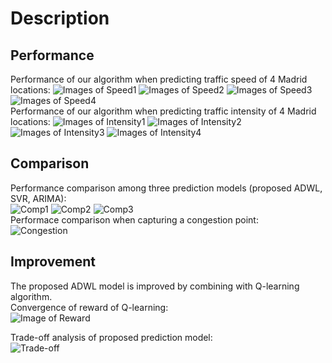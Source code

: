 # Description
## Performance
Performance of our algorithm when predicting traffic speed of 4 Madrid locations:
![Images of Speed1](https://github.com/Huaicheng-Zhang/M.Eng-Project/blob/master/Results/speed_1.png)
![Images of Speed2](https://github.com/Huaicheng-Zhang/M.Eng-Project/blob/master/Results/speed2.png)
![Images of Speed3](https://github.com/Huaicheng-Zhang/M.Eng-Project/blob/master/Results/speed3.png)
![Images of Speed4](https://github.com/Huaicheng-Zhang/M.Eng-Project/blob/master/Results/speed4.png)  
Performance of our algorithm when predicting traffic intensity of 4 Madrid locations:
![Images of Intensity1](https://github.com/Huaicheng-Zhang/M.Eng-Project/blob/master/Results/intensity1.png)
![Images of Intensity2](https://github.com/Huaicheng-Zhang/M.Eng-Project/blob/master/Results/intensity2.png)
![Images of Intensity3](https://github.com/Huaicheng-Zhang/M.Eng-Project/blob/master/Results/intensity3.png)
![Images of Intensity4](https://github.com/Huaicheng-Zhang/M.Eng-Project/blob/master/Results/intensity4.png)  


## Comparison
Performance comparison among three prediction models (proposed ADWL, SVR, ARIMA):  
![Comp1](https://github.com/Huaicheng-Zhang/M.Eng-Project/blob/master/Results/a_1.png)
![Comp2](https://github.com/Huaicheng-Zhang/M.Eng-Project/blob/master/Results/a_2.png)
![Comp3](https://github.com/Huaicheng-Zhang/M.Eng-Project/blob/master/Results/a_3.png)  
Performace comparison when capturing a congestion point:  
![Congestion](https://github.com/Huaicheng-Zhang/M.Eng-Project/blob/master/Results/congestion.png)

## Improvement
The proposed ADWL model is improved by combining with Q-learning algorithm.  
Convergence of reward of Q-learning:  
![Image of Reward](https://github.com/Huaicheng-Zhang/M.Eng-Project/blob/master/Results/reward2.png)

Trade-off analysis of proposed prediction model:  
![Trade-off](https://github.com/Huaicheng-Zhang/M.Eng-Project/blob/master/Results/tradeoff.png)

